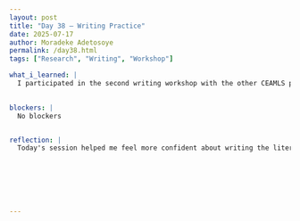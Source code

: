 ```yaml
---
layout: post
title: "Day 38 – Writing Practice"
date: 2025-07-17
author: Moradeke Adetosoye
permalink: /day38.html
tags: ["Research", "Writing", "Workshop"]

what_i_learned: |
  I participated in the second writing workshop with the other CEAMLS program members where we focused on strengthening our research writing skills. The session provided a deeper understanding of how to write a strong literature review, including how to organize sources, identify research gaps, and connect ideas clearly. We also went over how to properly format citations using different academic styles, which helped clarify some of the confusion I had before. After the meeting, I rejoined my group to continue working on our project, applying some of what I had just learned to our ongoing work.

  
blockers: |
  No blockers


reflection: |
  Today's session helped me feel more confident about writing the literature review section of our research paper. Before, I wasn’t sure how to structure the review or connect the sources effectively, but the breakdown we received made it much clearer. Learning about proper citation methods was also useful since it's easy to overlook formatting details. I plan to start revising our current draft with these tips in mind. Overall, the session reminded me how important it is to understand the “why” behind each part of the paper, not just the “how.”






  
---
```


